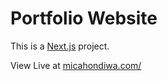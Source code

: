 # Portfolio Website 

This is a [Next.js](https://nextjs.org) project. 


View Live at [micahondiwa.com/](https://micahondiwa.com/)

